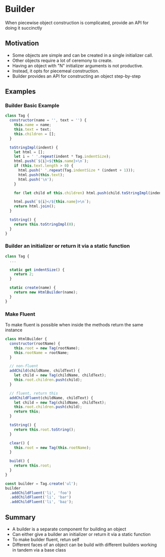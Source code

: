 # Builder

When piecewise object construction is complicated, provide an API for doing it succinctly

## Motivation

- Some objects are simple and can be created in a single initializer call.
- Other objects require a lot of ceremony to create.
- Having an object with "N" initializer arguments is not productive.
- Instead, it opts for piecemeal construction.
- Builder provides an API for constructing an object step-by-step

## Examples

### Builder Basic Example

```javascript
class Tag {
  constructor(name = '', text = '') {
    this.name = name;
    this.text = text;
    this.children = [];
  }

  toStringImpl(indent) {
    let html = [];
    let i = ' '.repeat(indent * Tag.indentSize);
    html.push(`${i}<${this.name}>\n`);
    if (this.text.length > 0) {
      html.push(' '.repeat(Tag.indentSize * (indent + 1)));
      html.push(this.text);
      html.push('\n');
    }

    for (let child of this.children) html.push(child.toStringImpl(indent + 1));

    html.push(`${i}</${this.name}>\n`);
    return html.join();
  }

  toString() {
    return this.toStringImpl(0);
  }
}
```

### Builder an initializer or return it via a static function

```javascript
class Tag {
  ...

  static get indentSize() {
    return 2;
  }

  static create(name) {
    return new HtmlBuilder(name);
  }
}
```

### Make Fluent

To make fluent is possible when inside the methods return the same instance

```javascript
class HtmlBuilder {
  constructor(rootName) {
    this.root = new Tag(rootName);
    this.rootName = rootName;
  }

  // non-fluent
  addChild(childName, childText) {
    let child = new Tag(childName, childText);
    this.root.children.push(child);
  }

  // fluent, return this
  addChildFluent(childName, childText) {
    let child = new Tag(childName, childText);
    this.root.children.push(child);
    return this;
  }

  toString() {
    return this.root.toString();
  }

  clear() {
    this.root = new Tag(this.rootName);
  }

  build() {
    return this.root;
  }
}

const builder = Tag.create('ul');
builder
  .addChildFluent('li', 'foo')
  .addChildFluent('li', 'bar')
  .addChildFluent('li', 'baz');
```

## Summary

- A builder is a separate component for building an object
- Can either give a builder an initializer or return it via a static function
- To make builder fluent, retun self
- Different faces of an object can be build with different builders working in tandem via a base class
